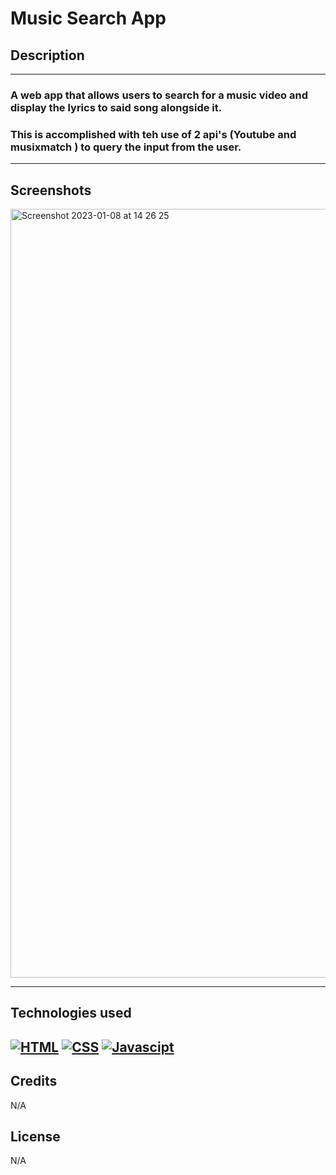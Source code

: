 # Music Search App


## Description

---

### A web app that allows users to search for a music video and display the lyrics to said song alongside it.

### This is accomplished with teh use of 2 api's (Youtube and musixmatch ) to query the input from the user.
---

## Screenshots

<img width="1230" alt="Screenshot 2023-01-08 at 14 26 25" src="https://user-images.githubusercontent.com/87676748/211229833-61aa1ea7-b0d2-4246-b524-d0f57e8e91e7.png">

---

## Technologies used

[![HTML](https://img.shields.io/badge/HTML-2ea44f)](https://) [![CSS](https://img.shields.io/badge/CSS-3234a8)](https://) [![Javascipt](https://img.shields.io/badge/Javascipt-a8a232)](https://)
---

## Credits

N/A

## License

N/A
